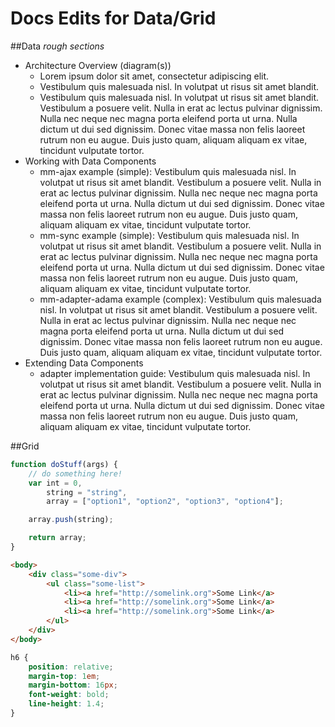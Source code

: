 # Docs Edits for Data/Grid

##Data
_rough sections_

*	Architecture Overview (diagram(s))
	*	Lorem ipsum dolor sit amet, consectetur adipiscing elit.
	*	Vestibulum quis malesuada nisl. In volutpat ut risus sit amet blandit.
	*	Vestibulum quis malesuada nisl. In volutpat ut risus sit amet blandit. Vestibulum a posuere velit. Nulla in erat ac lectus pulvinar dignissim. Nulla nec neque nec magna porta eleifend porta ut urna. Nulla dictum ut dui sed dignissim. Donec vitae massa non felis laoreet rutrum non eu augue. Duis justo quam, aliquam aliquam ex vitae, tincidunt vulputate tortor.
*	Working with Data Components
	*	mm-ajax example (simple): Vestibulum quis malesuada nisl. In volutpat ut risus sit amet blandit. Vestibulum a posuere velit. Nulla in erat ac lectus pulvinar dignissim. Nulla nec neque nec magna porta eleifend porta ut urna. Nulla dictum ut dui sed dignissim. Donec vitae massa non felis laoreet rutrum non eu augue. Duis justo quam, aliquam aliquam ex vitae, tincidunt vulputate tortor.
	*	mm-sync example (simple): Vestibulum quis malesuada nisl. In volutpat ut risus sit amet blandit. Vestibulum a posuere velit. Nulla in erat ac lectus pulvinar dignissim. Nulla nec neque nec magna porta eleifend porta ut urna. Nulla dictum ut dui sed dignissim. Donec vitae massa non felis laoreet rutrum non eu augue. Duis justo quam, aliquam aliquam ex vitae, tincidunt vulputate tortor.
	*	mm-adapter-adama example (complex): Vestibulum quis malesuada nisl. In volutpat ut risus sit amet blandit. Vestibulum a posuere velit. Nulla in erat ac lectus pulvinar dignissim. Nulla nec neque nec magna porta eleifend porta ut urna. Nulla dictum ut dui sed dignissim. Donec vitae massa non felis laoreet rutrum non eu augue. Duis justo quam, aliquam aliquam ex vitae, tincidunt vulputate tortor.
*	Extending Data Components
	*	adapter implementation guide: Vestibulum quis malesuada nisl. In volutpat ut risus sit amet blandit. Vestibulum a posuere velit. Nulla in erat ac lectus pulvinar dignissim. Nulla nec neque nec magna porta eleifend porta ut urna. Nulla dictum ut dui sed dignissim. Donec vitae massa non felis laoreet rutrum non eu augue. Duis justo quam, aliquam aliquam ex vitae, tincidunt vulputate tortor.

##Grid
```javascript
function doStuff(args) {
	// do something here!
	var int = 0,
		string = "string",
		array = ["option1", "option2", "option3", "option4"];

	array.push(string);

	return array;
}
```

```html
<body>
	<div class="some-div">
		<ul class="some-list">
			<li><a href="http://somelink.org">Some Link</a>
			<li><a href="http://somelink.org">Some Link</a>
			<li><a href="http://somelink.org">Some Link</a>
		</ul>
	</div>
</body>
```

```css
h6 {
	position: relative;
	margin-top: 1em;
	margin-bottom: 16px;
	font-weight: bold;
	line-height: 1.4;
}
```


